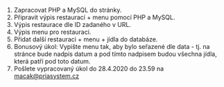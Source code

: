 1. Zapracovat PHP a MySQL do stránky.
2. Připravit výpis restaurací + menu pomocí PHP a MySQL.
3. Výpis restaurace dle ID zadaného v URL.
4. Výpis menu pro restauraci.
5. Přidat další restauraci + menu + jídla do databáze.
6. Bonusový úkol: Vypište menu tak, aby bylo seřazené dle data - tj. na stránce bude nadpis datum a pod tímto nadpisem budou všechna jídla, která patří pod toto datum.
7. Pošlete vypracovaný úkol do 28.4.2020 do 23.59 na macak@priasystem.cz

